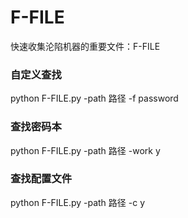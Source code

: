 # F-FILE
快速收集沦陷机器的重要文件：F-FILE

<h3>自定义查找</h3>
python F-FILE.py -path 路径 -f password <br>

<h3>查找密码本</h3>
python F-FILE.py -path 路径 -work y <br>

<h3>查找配置文件</h3>
python F-FILE.py -path 路径 -c y <br>
